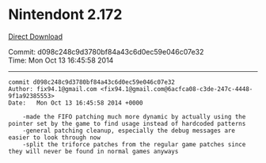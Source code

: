 # Nintendont 2.172
[Direct Download](./Nintendont.zip)

Commit: d098c248c9d3780bf84a43c6d0ec59e046c07e32  
Time: Mon Oct 13 16:45:58 2014   

-----

```
commit d098c248c9d3780bf84a43c6d0ec59e046c07e32
Author: fix94.1@gmail.com <fix94.1@gmail.com@6acfca08-c3de-247c-4448-9f1a92385553>
Date:   Mon Oct 13 16:45:58 2014 +0000

    -made the FIFO patching much more dynamic by actually using the pointer set by the game to find usage instead of hardcoded patterns
    -general patching cleanup, especially the debug messages are easier to look through now
    -split the triforce patches from the regular game patches since they will never be found in normal games anyways
```
